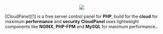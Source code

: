 <p align="center"><a href="https://www.cloudpanel.io" target="_blank">
  <img src="https://www.cloudpanel.io/assets/images/logo.svg?v=0.0.2">
</a></p>

[CloudPanel][1] is a free server control panel for **PHP**, build for the **cloud** for maximum **performance** and **security**
**CloudPanel** uses lightweight components like **NGINX**, **PHP-FPM** and **MySQL** for maximum performance..
